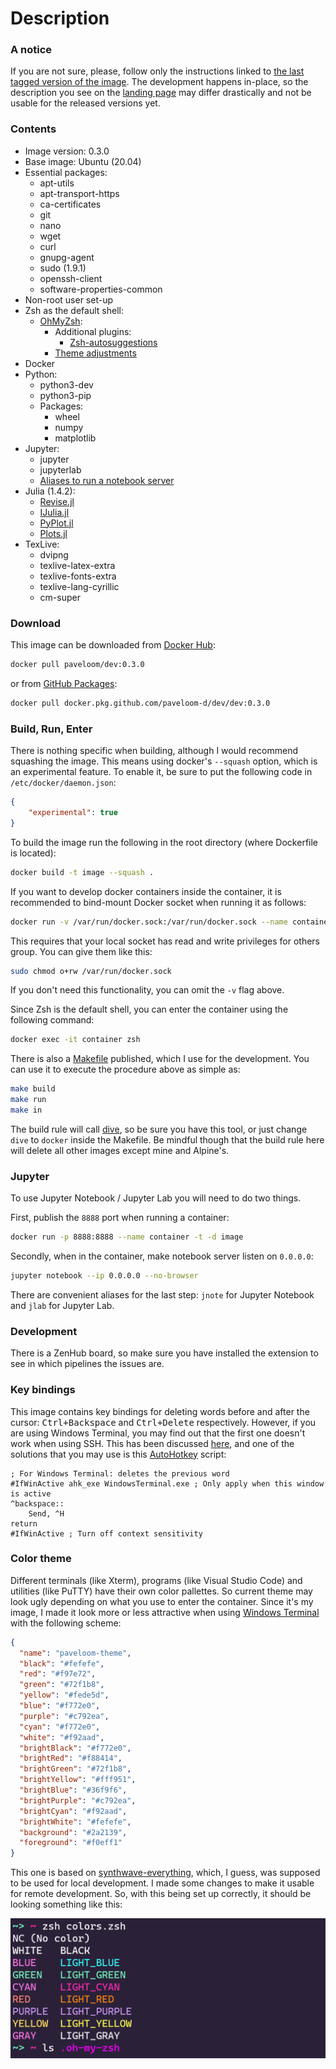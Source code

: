 # Description

### A notice

If you are not sure, please, follow only the instructions linked to [the last tagged version of the image](https://github.com/paveloom-d/dev/packages/290377/versions). The development happens in-place, so the description you see on the [landing page](https://github.com/paveloom-d/dev) may differ drastically and not be usable for the released versions yet.

### Contents

- Image version: 0.3.0
- Base image: Ubuntu (20.04)
- Essential packages:
    - apt-utils
    - apt-transport-https
    - ca-certificates
    - git
    - nano
    - wget
    - curl
    - gnupg-agent
    - sudo (1.9.1)
    - openssh-client
    - software-properties-common
- Non-root user set-up
- Zsh as the default shell:
    - [OhMyZsh](https://github.com/ohmyzsh/ohmyzsh):
        - Additional plugins:
            - [Zsh-autosuggestions](https://github.com/zsh-users/zsh-autosuggestions)
        - [Theme adjustments](#color-theme)
- Docker
- Python:
    - python3-dev
    - python3-pip
    - Packages:
        - wheel
        - numpy
        - matplotlib
- Jupyter:
    - jupyter
    - jupyterlab
    - [Aliases to run a notebook server](#jupyter)
- Julia (1.4.2):
    - [Revise.jl](https://github.com/timholy/Revise.jl)
    - [IJulia.jl](https://github.com/JuliaLang/IJulia.jl/)
    - [PyPlot.jl](https://github.com/JuliaPy/PyPlot.jl)
    - [Plots.jl](https://github.com/JuliaPlots/Plots.jl)
- TexLive:
    - dvipng
    - texlive-latex-extra
    - texlive-fonts-extra
    - texlive-lang-cyrillic
    - cm-super

### Download

This image can be downloaded from [Docker Hub](https://hub.docker.com/r/paveloom/dev):

```bash
docker pull paveloom/dev:0.3.0
```

or from [GitHub Packages](https://github.com/paveloom-d/dev/packages):

```bash
docker pull docker.pkg.github.com/paveloom-d/dev/dev:0.3.0
```

### Build, Run, Enter

There is nothing specific when building, although I would recommend squashing the image. This means using docker's `--squash` option, which is an experimental feature. To enable it, be sure to put the following code in `/etc/docker/daemon.json`:

```json
{
    "experimental": true
}
```

To build the image run the following in the root directory (where Dockerfile is located):

```bash
docker build -t image --squash .
```

If you want to develop docker containers inside the container, it is recommended to bind-mount Docker socket when running it as follows:

```bash
docker run -v /var/run/docker.sock:/var/run/docker.sock --name container -t -d image
```

This requires that your local socket has read and write privileges for others group. You can give them like this:

```bash
sudo chmod o+rw /var/run/docker.sock
```

If you don't need this functionality, you can omit the `-v` flag above.

Since Zsh is the default shell, you can enter the container using the following command:

```bash
docker exec -it container zsh
```

There is also a [Makefile](https://github.com/paveloom-d/dev/blob/master/Makefile) published, which I use for the development. You can use it to execute the procedure above as simple as:

```bash
make build
make run
make in
```

The build rule will call [dive](https://github.com/wagoodman/dive), so be sure you have this tool, or just change `dive` to `docker` inside the Makefile. Be mindful though that the build rule here will delete all other images except mine and Alpine's.

### Jupyter

To use Jupyter Notebook / Jupyter Lab you will need to do two things.

First, publish the `8888` port when running a container:

```bash
docker run -p 8888:8888 --name container -t -d image
```

Secondly, when in the container, make notebook server listen on `0.0.0.0`:

```bash
jupyter notebook --ip 0.0.0.0 --no-browser
```

There are convenient aliases for the last step: `jnote` for Jupyter Notebook and `jlab` for Jupyter Lab.

### Development

There is a ZenHub board, so make sure you have installed the extension to see in which pipelines the issues are.

### Key bindings

This image contains key bindings for deleting words before and after the cursor: <kbd>Ctrl+Backspace</kbd> and <kbd>Ctrl+Delete</kbd> respectively. However, if you are using Windows Terminal, you may find out that the first one doesn't work when using SSH. This has been discussed [here](https://github.com/microsoft/terminal/issues/755), and one of the solutions that you may use is this [AutoHotkey](https://www.autohotkey.com/) script:

```autohotkey
; For Windows Terminal: deletes the previous word
#IfWinActive ahk_exe WindowsTerminal.exe ; Only apply when this window is active
^backspace::
    Send, ^H
return
#IfWinActive ; Turn off context sensitivity
```

### Color theme

Different terminals (like Xterm), programs (like Visual Studio Code) and utilities (like PuTTY) have their own color pallettes. So current theme may look ugly depending on what you use to enter the container. Since it's my image, I made it look more or less attractive when using [Windows Terminal](https://github.com/microsoft/terminal) with the following scheme:

```json
{
  "name": "paveloom-theme",
  "black": "#fefefe",
  "red": "#f97e72",
  "green": "#72f1b8",
  "yellow": "#fede5d",
  "blue": "#f772e0",
  "purple": "#c792ea",
  "cyan": "#f772e0",
  "white": "#f92aad",
  "brightBlack": "#f772e0",
  "brightRed": "#f88414",
  "brightGreen": "#72f1b8",
  "brightYellow": "#fff951",
  "brightBlue": "#36f9f6",
  "brightPurple": "#c792ea",
  "brightCyan": "#f92aad",
  "brightWhite": "#fefefe",
  "background": "#2a2139",
  "foreground": "#f0eff1"
}
```

This one is based on [synthwave-everything](https://atomcorp.github.io/themes/?theme=synthwave-everything), which, I guess, was supposed to be used for local development. I made some changes to make it usable for remote development. So, with this being set up correctly, it should be looking something like this:

![](https://github.com/paveloom-d/dev/raw/master/.github/pictures/colors.png)
